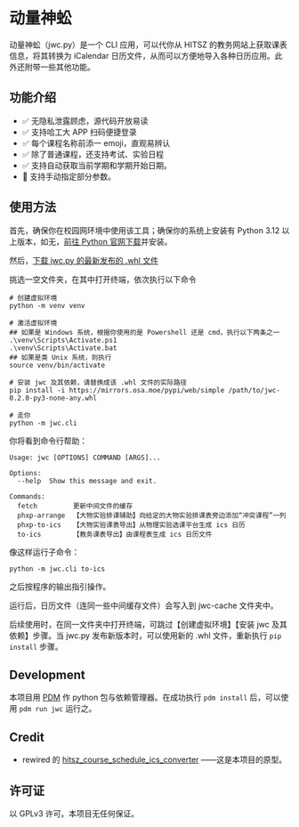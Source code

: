 # 动量神蚣

动量神蚣（jwc.py）是一个 CLI 应用，可以代你从 HITSZ 的教务网站上获取课表信息，将其转换为 iCalendar 日历文件，从而可以方便地导入各种日历应用。此外还附带一些其他功能。

## 功能介绍

- ✅ 无隐私泄露顾虑，源代码开放易读
- ✅ 支持哈工大 APP 扫码便捷登录
- ✅ 每个课程名称前添一 emoji，直观易辨认
- ✅ 除了普通课程，还支持考试、实验日程
- ✅ 支持自动获取当前学期和学期开始日期。
- 🚧 支持手动指定部分参数。

## 使用方法

首先，确保你在校园网环境中使用该工具；确保你的系统上安装有 Python 3.12 以上版本，如无，[前往 Python 官网下载](https://www.python.org/downloads/)并安装。

然后，[下载 jwc.py 的最新发布的 .whl 文件](https://github.com/Zjl37/jwc.py/releases)

挑选一空文件夹，在其中打开终端，依次执行以下命令

    # 创建虚拟环境
    python -m venv venv

    # 激活虚拟环境
    ## 如果是 Windows 系统，根据你使用的是 Powershell 还是 cmd，执行以下两条之一
    .\venv\Scripts\Activate.ps1
    .\venv\Scripts\Activate.bat
    ## 如果是类 Unix 系统，则执行
    source venv/bin/activate

    # 安装 jwc 及其依赖，请替换成该 .whl 文件的实际路径
    pip install -i https://mirrors.osa.moe/pypi/web/simple /path/to/jwc-0.2.0-py3-none-any.whl

    # 走你
    python -m jwc.cli

你将看到命令行帮助：

```
Usage: jwc [OPTIONS] COMMAND [ARGS]...

Options:
  --help  Show this message and exit.

Commands:
  fetch         更新中间文件的缓存
  phxp-arrange  【大物实验排课辅助】向给定的大物实验排课表旁边添加“冲突课程”一列
  phxp-to-ics   【大物实验课表导出】从物理实验选课平台生成 ics 日历
  to-ics        【教务课表导出】由课程表生成 ics 日历文件
```

像这样运行子命令：

```
python -m jwc.cli to-ics
```

之后按程序的输出指引操作。

运行后，日历文件（连同一些中间缓存文件）会写入到 jwc-cache 文件夹中。

后续使用时，在同一文件夹中打开终端，可跳过【创建虚拟环境】【安装 jwc 及其依赖】步骤。当 jwc.py 发布新版本时，可以使用新的 .whl 文件，重新执行 `pip install` 步骤。

## Development

本项目用 [PDM](https://pdm-project.org) 作 python 包与依赖管理器。在成功执行 ```pdm install``` 后，可以使用 ```pdm run jwc``` 运行之。

## Credit

- rewired 的 [hitsz_course_schedule_ics_converter](https://github.com/rewired-gh/hitsz_course_schedule_ics_converter/) ——这是本项目的原型。

## 许可证

以 GPLv3 许可。本项目无任何保证。
